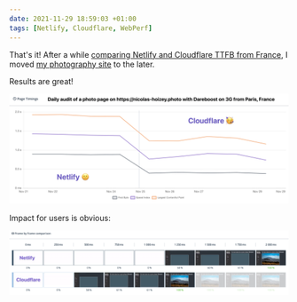 ```yaml
---
date: 2021-11-29 18:59:03 +01:00
tags: [Netlify, Cloudflare, WebPerf]
---
```


That's it! After a while [comparing Netlify and Cloudflare TTFB from France](https://nicolas-hoizey.com/notes/2021/10/31/1/), I moved [my photography site](https://nicolas-hoizey.photo) to the later.

Results are great!

![TTFB is much better on Cloudflare, and so are other metrics](netlify-vs-cloudflare-timings.png)

Impact for users is obvious:

![Users see the page and photo 750ms earlier!](netlify-vs-cloudflare-frames.png)
